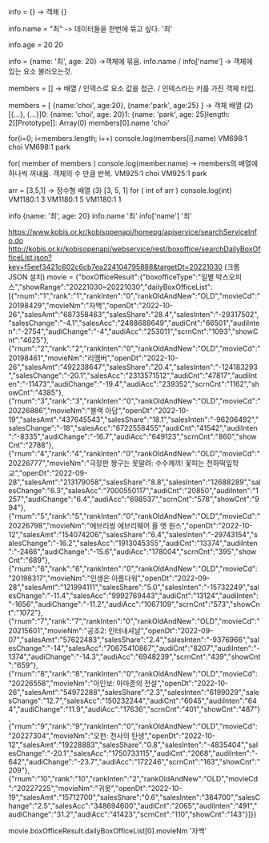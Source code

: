 info = {}  -> 객체 
{}

info.name = "최"  -> 데이터들을 한번에 묶고 싶다.
'최'

info.age = 20
20

info = {name: '최', age: 20}  ->객체에 묶음. 
info.name / info['name'] -> 객체에 있는 요소 불러오는것.

members = [] -> 배열 / 인덱스로 요소 값을 접근. / 인덱스라는 키를 가진 객체 타입.

members = [ {name:'choi', age:20}, {name:'park', age:25} ]  -> 객체 배열
(2) [{…}, {…}]0: {name: 'choi', age: 20}1: {name: 'park', age: 25}length: 2[[Prototype]]: Array(0)
members[0].name
'choi'

for(i=0; i<members.length; i++) console.log(members[i].name)
VM698:1 choi
VM698:1 park

for( member of members ) console.log(member.name) -> members의 배열에 하나씩 꺼내옴. 객체의 수 만큼 반복.
VM925:1 choi
VM925:1 park

arr = [3,5,1] -> 정수형 배열 
(3) [3, 5, 1]
for ( int of arr ) console.log(int)
VM1180:1 3
VM1180:1 5
VM1180:1 1

info
{name: '최', age: 20}
info.name
'최'
info['name']
'최'


https://www.kobis.or.kr/kobisopenapi/homepg/apiservice/searchServiceInfo.do
http://kobis.or.kr/kobisopenapi/webservice/rest/boxoffice/searchDailyBoxOfficeList.json?key=f5eef3421c602c6cb7ea224104795888&targetDt=20221030
(크롬 JSON 설치)
movie = {"boxOfficeResult":{"boxofficeType":"일별 박스오피스","showRange":"20221030~20221030","dailyBoxOfficeList":[{"rnum":"1","rank":"1","rankInten":"0","rankOldAndNew":"OLD","movieCd":"20198429","movieNm":"자백","openDt":"2022-10-26","salesAmt":"687358463","salesShare":"28.4","salesInten":"-29317502","salesChange":"-4.1","salesAcc":"2488688649","audiCnt":"66501","audiInten":"-2754","audiChange":"-4","audiAcc":"253011","scrnCnt":"1093","showCnt":"4625"},{"rnum":"2","rank":"2","rankInten":"0","rankOldAndNew":"OLD","movieCd":"20198461","movieNm":"리멤버","openDt":"2022-10-26","salesAmt":"492238647","salesShare":"20.4","salesInten":"-124183293","salesChange":"-20.1","salesAcc":"2313571512","audiCnt":"47817","audiInten":"-11473","audiChange":"-19.4","audiAcc":"239352","scrnCnt":"1162","showCnt":"4385"},{"rnum":"3","rank":"3","rankInten":"0","rankOldAndNew":"OLD","movieCd":"20226886","movieNm":"블랙 아담","openDt":"2022-10-19","salesAmt":"437645543","salesShare":"18.1","salesInten":"-96206492","salesChange":"-18","salesAcc":"6722558455","audiCnt":"41542","audiInten":"-8335","audiChange":"-16.7","audiAcc":"649123","scrnCnt":"860","showCnt":"2788"},{"rnum":"4","rank":"4","rankInten":"0","rankOldAndNew":"OLD","movieCd":"20226777","movieNm":"극장판 짱구는 못말려: 수수께끼! 꽃피는 천하떡잎학교","openDt":"2022-09-28","salesAmt":"213179058","salesShare":"8.8","salesInten":"12688289","salesChange":"6.3","salesAcc":"7000550117","audiCnt":"20850","audiInten":"1257","audiChange":"6.4","audiAcc":"698537","scrnCnt":"578","showCnt":"994"},{"rnum":"5","rank":"5","rankInten":"0","rankOldAndNew":"OLD","movieCd":"20226798","movieNm":"에브리씽 에브리웨어 올 앳 원스","openDt":"2022-10-12","salesAmt":"154074206","salesShare":"6.4","salesInten":"-29743154","salesChange":"-16.2","salesAcc":"1913045355","audiCnt":"13374","audiInten":"-2466","audiChange":"-15.6","audiAcc":"178004","scrnCnt":"395","showCnt":"689"},{"rnum":"6","rank":"6","rankInten":"0","rankOldAndNew":"OLD","movieCd":"20198317","movieNm":"인생은 아름다워","openDt":"2022-09-28","salesAmt":"121994111","salesShare":"5.0","salesInten":"-15732249","salesChange":"-11.4","salesAcc":"9992769443","audiCnt":"13124","audiInten":"-1656","audiChange":"-11.2","audiAcc":"1067109","scrnCnt":"573","showCnt":"1072"},{"rnum":"7","rank":"7","rankInten":"0","rankOldAndNew":"OLD","movieCd":"20215601","movieNm":"공조2: 인터내셔날","openDt":"2022-09-07","salesAmt":"57622483","salesShare":"2.4","salesInten":"-9376966","salesChange":"-14","salesAcc":"70675410867","audiCnt":"8207","audiInten":"-1374","audiChange":"-14.3","audiAcc":"6948239","scrnCnt":"439","showCnt":"659"},{"rnum":"8","rank":"8","rankInten":"0","rankOldAndNew":"OLD","movieCd":"20226558","movieNm":"아인보: 아마존의 전설","openDt":"2022-10-26","salesAmt":"54972288","salesShare":"2.3","salesInten":"6199029","salesChange":"12.7","salesAcc":"150232244","audiCnt":"6045","audiInten":"644","audiChange":"11.9","audiAcc":"17636","scrnCnt":"401","showCnt":"487"},{"rnum":"9","rank":"9","rankInten":"0","rankOldAndNew":"OLD","movieCd":"20227304","movieNm":"오펀: 천사의 탄생","openDt":"2022-10-12","salesAmt":"19228883","salesShare":"0.8","salesInten":"-4835404","salesChange":"-20.1","salesAcc":"1750733115","audiCnt":"2068","audiInten":"-642","audiChange":"-23.7","audiAcc":"172246","scrnCnt":"163","showCnt":"209"},{"rnum":"10","rank":"10","rankInten":"2","rankOldAndNew":"OLD","movieCd":"20227225","movieNm":"귀못","openDt":"2022-10-19","salesAmt":"15712700","salesShare":"0.6","salesInten":"384700","salesChange":"2.5","salesAcc":"348694600","audiCnt":"2065","audiInten":"491","audiChange":"31.2","audiAcc":"41423","scrnCnt":"110","showCnt":"143"}]}}

movie.boxOfficeResult.dailyBoxOfficeList[0].movieNm
'자백'





